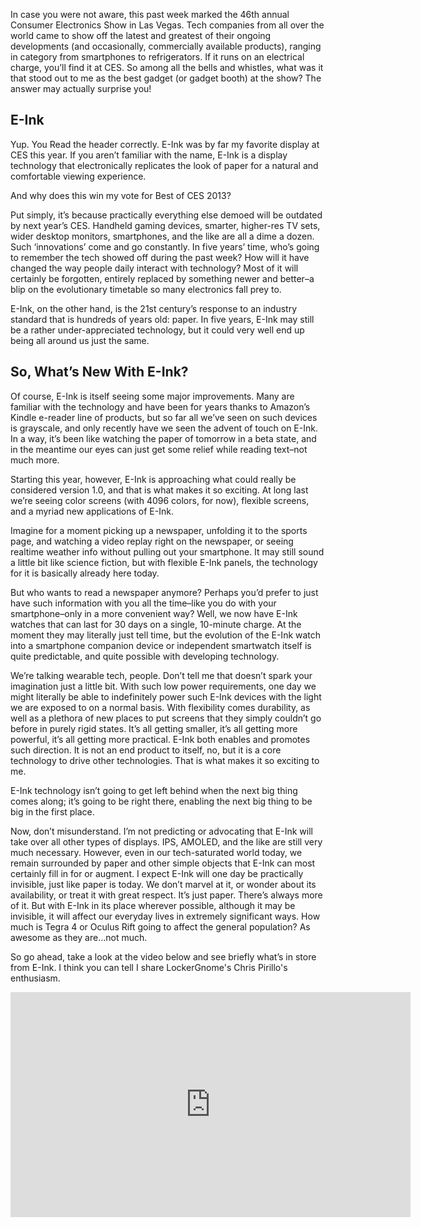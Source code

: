 <!--t My Favorite Thing at CES 2013 t-->
<!--tag 2013,archive,opinions,thinkboxly tag-->
<!--image /content/images/my-favorite-thing-at-ces-2013/ces_unveiled1-1024x683.jpg image-->
  
In case you were not aware, this past week marked the 46th annual Consumer Electronics Show in Las Vegas. Tech companies from all over the world came to show off the latest and greatest of their ongoing developments (and occasionally, commercially available products), ranging in category from smartphones to refrigerators. If it runs on an electrical charge, you’ll find it at CES. So among all the bells and whistles, what was it that stood out to me as the best gadget (or gadget booth) at the show? The answer may actually surprise you!  
  

## E-Ink

  
Yup. You Read the header correctly. E-Ink was by far my favorite display at CES this year. If you aren’t familiar with the name, E-Ink is a display technology that electronically replicates the look of paper for a natural and comfortable viewing experience.  
  
And why does this win my vote for Best of CES 2013?  
  
Put simply, it’s because practically everything else demoed will be outdated by next year’s CES. Handheld gaming devices, smarter, higher-res TV sets, wider desktop monitors, smartphones, and the like are all a dime a dozen. Such ‘innovations’ come and go constantly. In five years’ time, who’s going to remember the tech showed off during the past week? How will it have changed the way people daily interact with technology? Most of it will certainly be forgotten, entirely replaced by something newer and better–a blip on the evolutionary timetable so many electronics fall prey to.  
  
E-Ink, on the other hand, is the 21st century’s response to an industry standard that is hundreds of years old: paper. In five years, E-Ink may still be a rather under-appreciated technology, but it could very well end up being all around us just the same.  
  

## So, What’s New With E-Ink?

  
Of course, E-Ink is itself seeing some major improvements. Many are familiar with the technology and have been for years thanks to Amazon’s Kindle e-reader line of products, but so far all we’ve seen on such devices is grayscale, and only recently have we seen the advent of touch on E-Ink. In a way, it’s been like watching the paper of tomorrow in a beta state, and in the meantime our eyes can just get some relief while reading text–not much more.  
  
Starting this year, however, E-Ink is approaching what could really be considered version 1.0, and that is what makes it so exciting. At long last we’re seeing color screens (with 4096 colors, for now), flexible screens, and a myriad new applications of E-Ink.  
  
Imagine for a moment picking up a newspaper, unfolding it to the sports page, and watching a video replay right on the newspaper, or seeing realtime weather info without pulling out your smartphone. It may still sound a little bit like science fiction, but with flexible E-Ink panels, the technology for it is basically already here today.  
  
But who wants to read a newspaper anymore? Perhaps you’d prefer to just have such information with you all the time–like you do with your smartphone–only in a more convenient way? Well, we now have E-Ink watches that can last for 30 days on a single, 10-minute charge. At the moment they may literally just tell time, but the evolution of the E-Ink watch into a smartphone companion device or independent smartwatch itself is quite predictable, and quite possible with developing technology.  
  
We’re talking wearable tech, people. Don’t tell me that doesn’t spark your imagination just a little bit. With such low power requirements, one day we might literally be able to indefinitely power such E-Ink devices with the light we are exposed to on a normal basis. With flexibility comes durability, as well as a plethora of new places to put screens that they simply couldn’t go before in purely rigid states. It’s all getting smaller, it’s all getting more powerful, it’s all getting more practical. E-Ink both enables and promotes such direction. It is not an end product to itself, no, but it is a core technology to drive other technologies. That is what makes it so exciting to me.  
  
E-Ink technology isn’t going to get left behind when the next big thing comes along; it’s going to be right there, enabling the next big thing to be big in the first place.  
  
Now, don’t misunderstand. I’m not predicting or advocating that E-Ink will take over all other types of displays. IPS, AMOLED, and the like are still very much necessary. However, even in our tech-saturated world today, we remain surrounded by paper and other simple objects that E-Ink can most certainly fill in for or augment. I expect E-Ink will one day be practically invisible, just like paper is today. We don’t marvel at it, or wonder about its availability, or treat it with great respect. It’s just paper. There’s always more of it. But with E-Ink in its place wherever possible, although it may be invisible, it will affect our everyday lives in extremely significant ways. How much is Tegra 4 or Oculus Rift going to affect the general population? As awesome as they are…not much.  
  
So go ahead, take a look at the video below and see briefly what’s in store from E-Ink. I think you can tell I share LockerGnome's Chris Pirillo's enthusiasm.  
  

<iframe width="640" height="360" src="https://www.youtube.com/embed/dbZI7bpqeTc?rel=0" frameborder="0" allowfullscreen></iframe>
